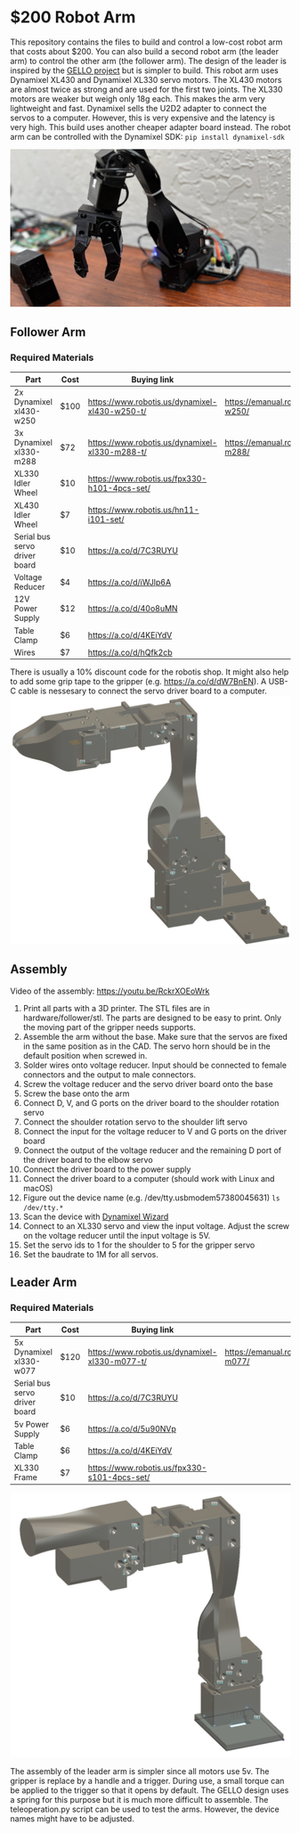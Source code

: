 # $200 Robot Arm
This repository contains the files to build and control a low-cost robot arm that costs about $200. You can also build a second robot arm (the leader arm) to control the other arm (the follower arm). The design of the leader is inspired by the [GELLO project](https://github.com/wuphilipp/gello_mechanical) but is simpler to build.
This robot arm uses Dynamixel XL430 and Dynamixel XL330 servo motors. The XL430 motors are almost twice as strong and are used for the first two joints.
The XL330 motors are weaker but weigh only 18g each. This makes the arm very lightweight and fast.
Dynamixel sells the U2D2 adapter to connect the servos to a computer. However, this is very expensive and the latency is very high. This build uses another cheaper adapter board instead.
The robot arm can be controlled with the Dynamixel SDK: ```pip install dynamixel-sdk```

![Robot Arm](./pictures/robot_portrait.jpg)

## Follower Arm
### Required Materials
| Part                          | Cost | Buying link                                    | Specs | 
|-------------------------------|------|------------------------------------------------| --- |
| 2x Dynamixel xl430-w250       | $100 | https://www.robotis.us/dynamixel-xl430-w250-t/ | https://emanual.robotis.com/docs/en/dxl/x/xl430-w250/ |
| 3x Dynamixel xl330-m288       | $72  | https://www.robotis.us/dynamixel-xl330-m288-t/ | https://emanual.robotis.com/docs/en/dxl/x/xl330-m288/|
| XL330 Idler Wheel             | $10  | https://www.robotis.us/fpx330-h101-4pcs-set/   | |
| XL430 Idler Wheel             | $7   | https://www.robotis.us/hn11-i101-set/          | |
| Serial bus servo driver board | $10  | https://a.co/d/7C3RUYU                         |
| Voltage Reducer               | $4   | https://a.co/d/iWJlp6A                         |
| 12V Power Supply              | $12  | https://a.co/d/40o8uMN                         |
| Table Clamp                   | $6   | https://a.co/d/4KEiYdV                         |
| Wires                         | $7   | https://a.co/d/hQfk2cb                         |

There is usually a 10% discount code for the robotis shop. It might also help to add some grip tape to the gripper (e.g. https://a.co/d/dW7BnEN). A USB-C cable is nessesary to connect the servo driver board to a computer.
![follower](./pictures/follower_arm.png)

## Assembly
Video of the assembly: https://youtu.be/RckrXOEoWrk
1. Print all parts with a 3D printer. The STL files are in hardware/follower/stl. The parts are designed to be easy to print. Only the moving part of the gripper needs supports.
2. Assemble the arm without the base. Make sure that the servos are fixed in the same position as in the CAD. The servo horn should be in the default position when screwed in.
3. Solder wires onto voltage reducer. Input should be connected to female connectors and the output to male connectors.
4. Screw the voltage reducer and the servo driver board onto the base
5. Screw the base onto the arm
6. Connect D, V, and G ports on the driver board to the shoulder rotation servo
7. Connect the shoulder rotation servo to the shoulder lift servo
6. Connect the input for the voltage reducer to V and G ports on the driver board
8. Connect the output of the voltage reducer and the remaining D port of the driver board to the elbow servo
6. Connect the driver board to the power supply
7. Connect the driver board to a computer (should work with Linux and macOS)
8. Figure out the device name (e.g. /dev/tty.usbmodem57380045631) ```ls /dev/tty.*```
9. Scan the device with [Dynamixel Wizard](https://emanual.robotis.com/docs/en/software/dynamixel/dynamixel_wizard2/)
10. Connect to an XL330 servo and view the input voltage. Adjust the screw on the voltage reducer until the input voltage is 5V.
10. Set the servo ids to 1 for the shoulder to 5 for the gripper servo
11. Set the baudrate to 1M for all servos.

## Leader Arm
### Required Materials
| Part                          | Cost | Buying link | Specs | 
|-------------------------------|------| --- | --- |
| 5x Dynamixel xl330-w077       | $120 |  https://www.robotis.us/dynamixel-xl330-m077-t/ | https://emanual.robotis.com/docs/en/dxl/x/xl330-m077/|
| Serial bus servo driver board | $10  | https://a.co/d/7C3RUYU |
| 5v Power Supply               | $6   | https://a.co/d/5u90NVp |
| Table Clamp                   | $6   | https://a.co/d/4KEiYdV |
| XL330 Frame | $7 | https://www.robotis.us/fpx330-s101-4pcs-set/ | | 


![leader](./pictures/leader_arm.png)

The assembly of the leader arm is simpler since all motors use 5v. The gripper is replace by a handle and a trigger. During use, a small torque can be applied to the trigger so that it opens by default. The GELLO design uses a spring for this purpose but it is much more difficult to assemble.
The teleoperation.py script can be used to test the arms. However, the device names might have to be adjusted.


